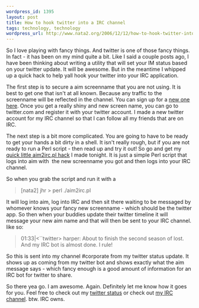 ```yaml
--- 
wordpress_id: 1395
layout: post
title: How to hook twitter into a IRC channel
tags: technology, technology
wordpress_url: http://www.nata2.org/2006/12/12/how-to-hook-twitter-into-a-irc-channel/
---
```

<p>So I love playing with fancy things. And twitter is one of those fancy things. In fact - it has been on my mind quite a bit. Like I said a couple posts ago, I have been thinking about writing a utility that will set your IM status based on your twitter update. It will be awesome. But in the meantime I whipped up a quick hack to help yall hook your twitter into your IRC application. </p> <p>The first step is to secure a aim screenname that you are not using. It is best to get one that isn't at all known. Because any traffic to the screenname will be reflected in the channel. You can sign up for a <a href="https://reg.my.screenname.aol.com/_cqr/registration/initRegistration.psp">new one here</a>. Once you get a really shiny and new screen name, you can go to twitter.com and register it with your twitter account. I made a new twitter account for my IRC channel so that I can follow all my friends that are on IRC. </p> <p>The next step is a bit more complicated. You are going to have to be ready to get your hands a bit dirty in a shell. It isn't really rough, but if you are not ready to run a Perl script - then read up and try it out! So go and get my <a href="http://stuff.harperreed.org/v/code/aim2ircBot/f/aim2irc.pl">quick little aim2irc.pl hack</a> I made tonight. It is just a simple Perl script that logs into aim with&nbsp; the new screenname you got and then logs into your IRC channel. </p> <p>So when you grab the script and run it with a </p> <blockquote> <p>[nata2] jhr &gt; perl ./aim2irc.pl</p></blockquote> <p>It will log into aim, log into IRC and then sit there waiting to be messaged by whomever knows your fancy new screenname - which should be the twitter app. So then when your buddies update their twitter timeline it will message&nbsp;your new aim name and that will then be sent to your IRC channel. like so:</p> <blockquote> <p>01:33|&lt;``twitter&gt; harper: About to finish the second season of lost. And my IRC bot is almost done. I rule!</p></blockquote> <p>So this is sent into my channel #corporate from my twitter status update. It shows up as coming from my twitter bot and shows exactly what the aim message says - which fancy enough is a good amount of information for an IRC bot for twitter to share. </p> <p>So there yea go. I am awesome. Again. Definitely let me know how it goes for you. Feel free to check out my <a href="http://twitter.com/nata2">twitter status</a> or check out <a href="http://corp.dopeman.org">my IRC channel</a>. btw. IRC owns. </p>
